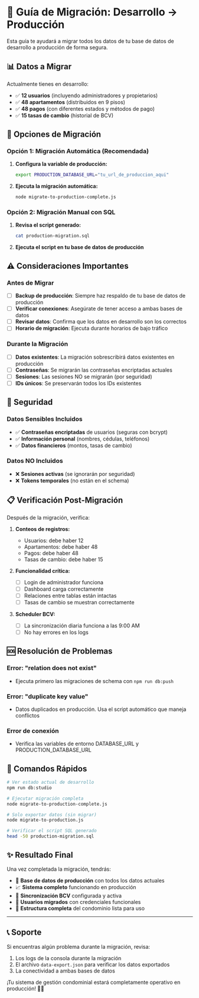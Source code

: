 # 🚀 Guía de Migración: Desarrollo → Producción

Esta guía te ayudará a migrar todos los datos de tu base de datos de desarrollo a producción de forma segura.

## 📊 Datos a Migrar

Actualmente tienes en desarrollo:
- ✅ **12 usuarios** (incluyendo administradores y propietarios)
- ✅ **48 apartamentos** (distribuidos en 9 pisos)
- ✅ **48 pagos** (con diferentes estados y métodos de pago)
- ✅ **15 tasas de cambio** (historial de BCV)

## 🔧 Opciones de Migración

### Opción 1: Migración Automática (Recomendada)

1. **Configura la variable de producción:**
   ```bash
   export PRODUCTION_DATABASE_URL="tu_url_de_produccion_aqui"
   ```

2. **Ejecuta la migración automática:**
   ```bash
   node migrate-to-production-complete.js
   ```

### Opción 2: Migración Manual con SQL

1. **Revisa el script generado:**
   ```bash
   cat production-migration.sql
   ```

2. **Ejecuta el script en tu base de datos de producción**

## ⚠️ Consideraciones Importantes

### Antes de Migrar

- [ ] **Backup de producción**: Siempre haz respaldo de tu base de datos de producción
- [ ] **Verificar conexiones**: Asegúrate de tener acceso a ambas bases de datos  
- [ ] **Revisar datos**: Confirma que los datos en desarrollo son los correctos
- [ ] **Horario de migración**: Ejecuta durante horarios de bajo tráfico

### Durante la Migración

- [ ] **Datos existentes**: La migración sobrescribirá datos existentes en producción
- [ ] **Contraseñas**: Se migrarán las contraseñas encriptadas actuales
- [ ] **Sesiones**: Las sesiones NO se migrarán (por seguridad)
- [ ] **IDs únicos**: Se preservarán todos los IDs existentes

## 🔐 Seguridad

### Datos Sensibles Incluidos
- ✅ **Contraseñas encriptadas** de usuarios (seguras con bcrypt)
- ✅ **Información personal** (nombres, cédulas, teléfonos)  
- ✅ **Datos financieros** (montos, tasas de cambio)

### Datos NO Incluidos
- ❌ **Sesiones activas** (se ignorarán por seguridad)
- ❌ **Tokens temporales** (no están en el schema)

## 📋 Verificación Post-Migración

Después de la migración, verifica:

1. **Conteos de registros:**
   - Usuarios: debe haber 12
   - Apartamentos: debe haber 48  
   - Pagos: debe haber 48
   - Tasas de cambio: debe haber 15

2. **Funcionalidad crítica:**
   - [ ] Login de administrador funciona
   - [ ] Dashboard carga correctamente
   - [ ] Relaciones entre tablas están intactas
   - [ ] Tasas de cambio se muestran correctamente

3. **Scheduler BCV:**
   - [ ] La sincronización diaria funciona a las 9:00 AM
   - [ ] No hay errores en los logs

## 🆘 Resolución de Problemas

### Error: "relation does not exist"
- Ejecuta primero las migraciones de schema con `npm run db:push`

### Error: "duplicate key value"  
- Datos duplicados en producción. Usa el script automático que maneja conflictos

### Error de conexión
- Verifica las variables de entorno DATABASE_URL y PRODUCTION_DATABASE_URL

## 🎯 Comandos Rápidos

```bash
# Ver estado actual de desarrollo
npm run db:studio

# Ejecutar migración completa
node migrate-to-production-complete.js

# Solo exportar datos (sin migrar)  
node migrate-to-production.js

# Verificar el script SQL generado
head -50 production-migration.sql
```

## ✨ Resultado Final

Una vez completada la migración, tendrás:

- 🎯 **Base de datos de producción** con todos los datos actuales
- 📈 **Sistema completo** funcionando en producción  
- 🔄 **Sincronización BCV** configurada y activa
- 👥 **Usuarios migrados** con credenciales funcionales
- 🏢 **Estructura completa** del condominio lista para uso

---

## 📞 Soporte

Si encuentras algún problema durante la migración, revisa:
1. Los logs de la consola durante la migración
2. El archivo `data-export.json` para verificar los datos exportados
3. La conectividad a ambas bases de datos

¡Tu sistema de gestión condominial estará completamente operativo en producción! 🏢✨